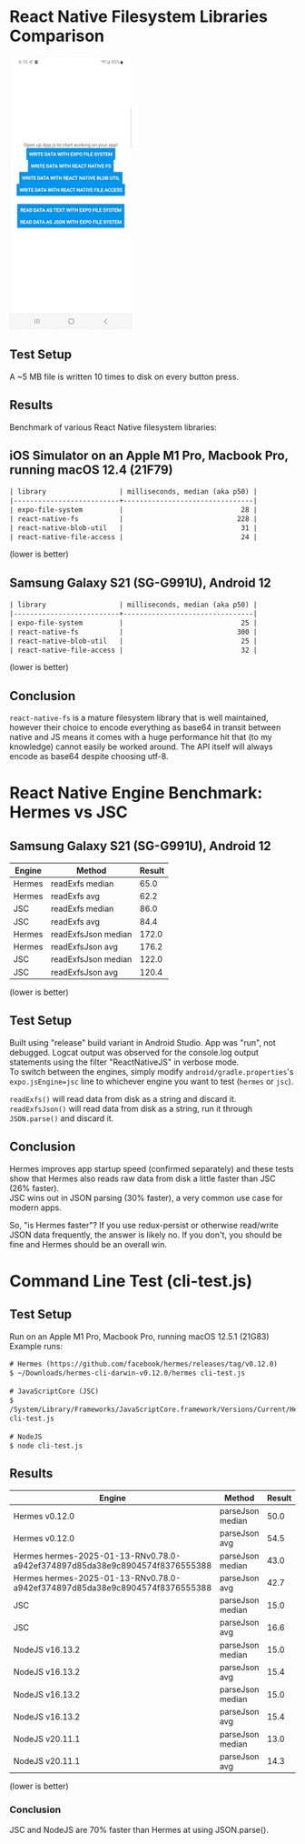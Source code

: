 # React Native Filesystem Libraries Comparison

![Screen shot of the benchmarking app](screenshot.jpg)

## Test Setup
A ~5 MB file is written 10 times to disk on every button press.

## Results
Benchmark of various React Native filesystem libraries:

## iOS Simulator on an Apple M1 Pro, Macbook Pro, running macOS 12.4 (21F79)
```
| library                  | milliseconds, median (aka p50) |
|--------------------------+--------------------------------|
| expo-file-system         |                             28 |
| react-native-fs          |                            228 |
| react-native-blob-util   |                             31 |
| react-native-file-access |                             24 |
```
(lower is better)

## Samsung Galaxy S21 (SG-G991U), Android 12
```
| library                  | milliseconds, median (aka p50) |
|--------------------------+--------------------------------|
| expo-file-system         |                             25 |
| react-native-fs          |                            300 |
| react-native-blob-util   |                             25 |
| react-native-file-access |                             32 |
```
(lower is better)

## Conclusion
`react-native-fs` is a mature filesystem library that is well maintained, however their choice to encode everything as base64 in transit between native and JS means it comes with a huge performance hit that (to my knowledge) cannot easily be worked around. The API itself will always encode as base64 despite choosing utf-8.

# React Native Engine Benchmark: Hermes vs JSC

## Samsung Galaxy S21 (SG-G991U), Android 12
| Engine                  | Method                 | Result |
| ----------------------- | ---------------------- | ------ |
| Hermes                  | readExfs median        |   65.0 |
| Hermes                  | readExfs avg           |   62.2 |
| JSC                     | readExfs median        |   86.0 |
| JSC                     | readExfs avg           |   84.4 |
| Hermes                  | readExfsJson median    |  172.0 |
| Hermes                  | readExfsJson avg       |  176.2 |
| JSC                     | readExfsJson median    |  122.0 |
| JSC                     | readExfsJson avg       |  120.4 |

(lower is better)

## Test Setup
Built using "release" build variant in Android Studio. App was "run", not debugged. Logcat output was observed for the console.log output statements using the filter "ReactNativeJS" in verbose mode.  
To switch between the engines, simply modify `android/gradle.properties`'s `expo.jsEngine=jsc` line to whichever engine you want to test (`hermes` or `jsc`).

`readExfs()` will read data from disk as a string and discard it.  
`readExfsJson()` will read data from disk as a string, run it through `JSON.parse()` and discard it.

## Conclusion
Hermes improves app startup speed (confirmed separately) and these tests show that Hermes also reads raw data from disk a little faster than JSC (26% faster).  
JSC wins out in JSON parsing (30% faster), a very common use case for modern apps.  

So, "is Hermes faster"? If you use redux-persist or otherwise read/write JSON data frequently, the answer is likely no. If you don't, you should be fine and Hermes should be an overall win.

# Command Line Test (cli-test.js)

## Test Setup

Run on an Apple M1 Pro, Macbook Pro, running macOS 12.5.1 (21G83)
Example runs:
```
# Hermes (https://github.com/facebook/hermes/releases/tag/v0.12.0)
$ ~/Downloads/hermes-cli-darwin-v0.12.0/hermes cli-test.js

# JavaScriptCore (JSC)
$ /System/Library/Frameworks/JavaScriptCore.framework/Versions/Current/Helpers/jsc cli-test.js

# NodeJS
$ node cli-test.js
```


## Results
| Engine                  | Method                 | Result |
| ----------------------- | ---------------------- | ------ |
| Hermes v0.12.0          | parseJson median       |   50.0 |
| Hermes v0.12.0          | parseJson avg          |   54.5 |
| Hermes hermes-2025-01-13-RNv0.78.0-a942ef374897d85da38e9c8904574f8376555388          | parseJson median        |   43.0 |
| Hermes hermes-2025-01-13-RNv0.78.0-a942ef374897d85da38e9c8904574f8376555388          | parseJson avg           |   42.7 |
| JSC                     | parseJson median       |   15.0 |
| JSC                     | parseJson avg          |   16.6 |
| NodeJS v16.13.2         | parseJson median       |   15.0 |
| NodeJS v16.13.2         | parseJson avg          |   15.4 |
| NodeJS v16.13.2         | parseJson median       |   15.0 |
| NodeJS v16.13.2         | parseJson avg          |   15.4 |
| NodeJS v20.11.1         | parseJson median       |   13.0 |
| NodeJS v20.11.1         | parseJson avg          |   14.3 |

(lower is better)

### Conclusion

JSC and NodeJS are 70% faster than Hermes at using JSON.parse().
